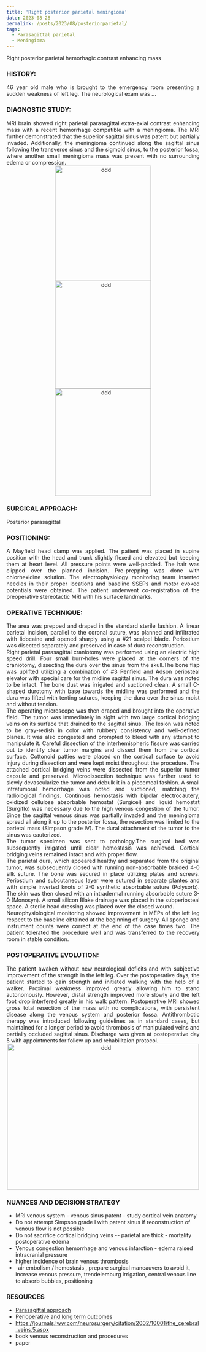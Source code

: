 ```yaml
---
title: 'Right posterior parietal meningioma'
date: 2023-08-28
permalink: /posts/2023/08/posteriorparietal/
tags:
  - Parasagittal parietal
  - Meningioma
---
```

Right posterior parietal hemorhagic contrast enhancing mass

### HISTORY: 
<div style="text-align: justify"> 46 year old male who is brought to the emergency room presenting a sudden weakness of left leg. The neurological exam was ... </div> 

### DIAGNOSTIC STUDY: 
<div style="text-align: justify"> MRI brain showed right parietal parasagittal extra-axial contrast enhancing mass with a recent hemorrhage compatible with 
  a meningioma. The MRI further demonstrated that the superior sagittal sinus was patent but partially invaded. Additionally, the meningioma continued along the sagittal sinus following the transverse sinus and the sigmoid sinus, to the posterior fossa, where another small meningioma mass was present with no surrounding edema or compression.  </div> 

<div align="center">
       <img src="https://lsainzvillalba.github.io/images/posteriorparietal1.png" alt="ddd" height="300" width="250">
   </div>
<div align="center">
       <img src="https://lsainzvillalba.github.io/images/posteriorparietal2.png" alt="ddd" height="280" width="250">
   </div>
<div align="center">
       <img src="https://lsainzvillalba.github.io/images/posteriorparietal3.png" alt="ddd" height="280" width="250">
   </div>
   
### SURGICAL APPROACH:
Posterior parasagittal 

### POSITIONING: 
<div style="text-align: justify"> A Mayfield head clamp was applied. The patient was placed in supine position 
  with the head and trunk slightly flexed and elevated but keeping them at heart level. All pressure points were well-padded. The hair was clipped over the planned incision. 
  Pre-prepping was done with chlorhexidine solution. The electrophysiology monitoring team inserted needles in their proper locations and 
  baseline SSEPs and motor evoked potentials were obtained. The patient underwent co-registration of the 
  preoperative stereotactic MRI with his surface landmarks. </div> 

### OPERATIVE TECHNIQUE:
<div style="text-align: justify"> The area was prepped and draped in the standard sterile fashion. A linear parietal incision, parallel to the coronal suture, was planned and infiltrated with lidocaine and opened sharply using a #21 scalpel blade. Periostium was disected separately and preserved in case of dura reconstruction.</div> 

<div style="text-align: justify"> Right parietal parasagittal craniotomy was performed using an electric high speed drill. Four small burr-holes were placed at the corners of the craniotomy, dissecting the dura over the sinus from the skull.The bone flap was uplifted utilizing a combination of #3 Penfield and Adson periosteal elevator with special care for the midline sagittal sinus. The dura was noted to be intact. The bone dust was irrigated and suctioned clean. A small C-shaped durotomy with base towards the midline was performed and the dura was lifted with tenting sutures, keeping the dura over the sinus moist and without tension. </div> 

<div style="text-align: justify"> The operating microscope was then draped and brought into the operative field. The tumor was immediately in sight with two large cortical bridging veins on its surface that drained to the sagittal sinus. The lesion was noted to be gray-redish in color with rubbery consistency and well-defined planes. It was also congested and prompted to bleed with any attempt to manipulate it.  Careful dissection of the interhemispheric fissure was carried out to identify clear tumor margins and dissect them from the cortical surface. Cottonoid patties were placed on the cortical surface to avoid injury during dissection and were kept moist throughout the procedure. The attached cortical bridging veins were dissected from the superior tumor capsule and preserved. Microdissection technique was further used to slowly devascularize the tumor and debulk it in a piecemeal fashion. A small intratumoral hemorrhage was noted and suctioned, matching the radiological findings. Continous hemostasis with bipolar electrocautery, oxidized cellulose absorbable hemostat (Surgicel) and liquid hemostat (Surgiflo) was necessary due to the high venous congestion of the tumor. Since the sagittal venous sinus was partially invaded and the meningioma spread all along it up to the posterior fossa, the resection was limited to the parietal mass (Simpson grade IV). The dural attachment of the tumor to the sinus was cauterized. </div> 

<div style="text-align: justify"> The tumor specimen was sent to pathology.The surgical bed was subsequently irrigated until clear hemostasis was achieved. Cortical bridging veins remained intact and with proper flow. </div> 

<div style="text-align: justify"> The parietal dura, which appeared healthy and separated from the original tumor, was subsequently closed with running non-absorbable braided 4-0 silk suture. The bone was secured in place utilizing plates and screws. Periostium and subcutaneous layer were sutured in separate plantes and with simple inverted knots of 2-0 synthetic absorbable suture (Polysorb). The skin was then closed with an intradermal running absorbable suture 3-0 (Monosyn). A small silicon Blake drainage was placed in the subperiosteal space. A sterile head dressing was placed over the closed wound.</div> 

<div style="text-align: justify"> Neurophysiological monitoring showed improvement in MEPs of the left leg respect to the baseline obtained at the beginning of surgery. All sponge and instrument counts were correct at the end of the case times two. The patient tolerated the procedure well and was transferred 
to the recovery room in stable condition.</div> 

### POSTOPERATIVE EVOLUTION: 
<div style="text-align: justify"> The patient awaken without new neurological deficits and with subjective improvement of the strength in the left leg. Over the postoperative days, the patient started to gain strength and initiated walking with the help of a walker. Proximal weakness improved greatly allowing him to stand autonomously. However, distal strength improved more slowly and the left foot drop interfered greatly in his walk pattern. Postoperative MRI showed gross total resection of the mass with no complications, with persistent disease along the venous system and posterior fossa. Antithrombotic therapy was introduced following guidelines as in standard cases, but maintained for a longer period to avoid thrombosis of manipulated veins and partially occluded sagittal sinus. Discharge was given at postoperative day 5 with appointments for follow up and rehabilitaion protocol. </div> 

<div align="center">
       <img src="https://lsainzvillalba.github.io/images/posteriorparietal_post.png" alt="ddd" height="380" width="500">
   </div>

### NUANCES AND DECISION STRATEGY
- MRI venous system - venous sinus patent - study cortical vein anatomy
- Do not attempt Simpson grade I with patent sinus if reconstruction of venous flow is not possible
- Do not sacrifice cortical bridging veins -- parietal are thick - mortality  postoperative edema
- Venous congestion hemorrhage and venous infarction - edema raised intracranial pressure
- higher incidence of brain venous thrombosis
- -air embolism / hemostasis , prepare surgical maneauvers to avoid it, increase venous pressure, trendelemburg irrigation, central venous line to absorb bubbles, positioning

### RESOURCES
- [Parasagittal approach ](https://www.neurosurgicalatlas.com/volumes/cranial-approaches/parasagittal-craniotomy)
- [Perioperative and long term outcomes](https://journals.lww.com/neurosurgery/abstract/2010/10000/perioperative_and_long_term_outcomes_from_the.14.aspx)
- https://journals.lww.com/neurosurgery/citation/2002/10001/the_cerebral_veins.5.aspx
- book venous reconstruction and procedures
- paper 
